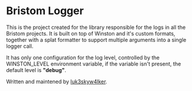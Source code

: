# Bristom Logger

This is the project created for the library responsible for the logs in all the Bristom projects. It is built on top of Winston and it's custom formats, together with a splat formatter to support multiple arguments into a single logger call.

It has only one configuration for the log level, controlled by the WINSTON_LEVEL environment variable, if the variable isn't present, the default level is **"debug"**.

Written and maintened by [luk3skyw4lker](https://github.com/luk3skyw4lker).
